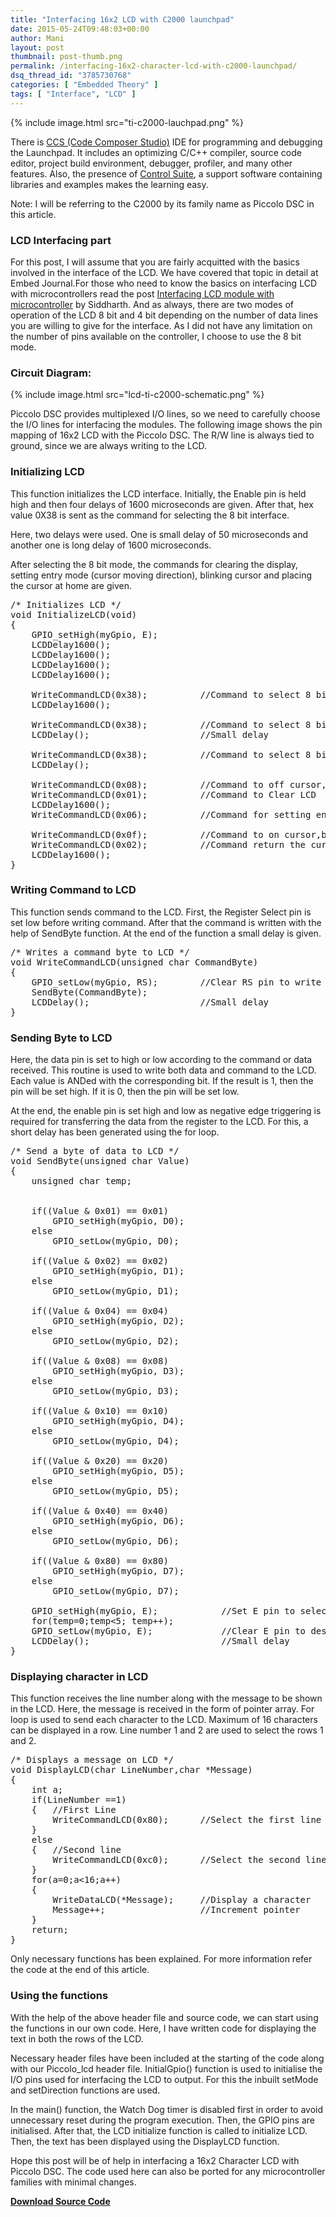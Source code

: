 ```yaml
---
title: "Interfacing 16x2 LCD with C2000 launchpad"
date: 2015-05-24T09:48:03+00:00
author: Mani
layout: post
thumbnail: post-thumb.png
permalink: /interfacing-16x2-character-lcd-with-c2000-launchpad/
dsq_thread_id: "3785730768"
categories: [ "Embedded Theory" ]
tags: [ "Interface", "LCD" ]
---
```


{% include image.html src="ti-c2000-lauchpad.png" %}

There is <a href="http://www.ti.com/tool/CCSTUDIO" target="_blank">CCS (Code Composer Studio)</a> IDE for programming and debugging the Launchpad. It includes an optimizing C/C++ compiler, source code editor, project build environment, debugger, profiler, and many other features. Also, the presence of <a href="http://www.ti.com/tool/controlsuite" target="_blank">Control Suite</a>, a support software containing libraries and examples makes the learning easy.

Note: I will be referring to the C2000 by its family name as Piccolo DSC in this article.

### LCD Interfacing part

For this post, I will assume that you are fairly acquitted with the basics involved in the interface of the LCD. We have covered that topic in  detail at Embed Journal.For those who need to know the basics on interfacing LCD with microcontrollers read the post <a href="http://embedjournal.com/interfacing-lcd-module-part-1/" target="_blank">Interfacing LCD module with microcontroller</a> by Siddharth. And as always, there are two modes of operation of the LCD 8 bit and 4 bit depending on the number of data lines you are willing to give for the interface. As I did not have any limitation on the number of pins available on the controller, I choose to use the 8 bit mode.

### Circuit Diagram:

{% include image.html src="lcd-ti-c2000-schematic.png" %}

Piccolo DSC provides multiplexed I/O lines, so we need to carefully choose the I/O lines for interfacing the modules. The following image shows the pin mapping of 16x2 LCD with the Piccolo DSC. The R/W line is always tied to ground, since we are always writing to the LCD.

### Initializing LCD

This function initializes the LCD interface. Initially, the Enable pin is held high and then four delays of 1600 microseconds are given. After that, hex value 0X38 is sent as the command for selecting the 8 bit interface.

Here, two delays were used. One is small delay of 50 microseconds and another one is long delay of 1600 microseconds.

After selecting the 8 bit mode, the commands for clearing the display, setting entry mode (cursor moving direction), blinking cursor and placing the cursor at home are given.

<pre class="lang:c decode:true">/* Initializes LCD */
void InitializeLCD(void)
{
	GPIO_setHigh(myGpio, E);
	LCDDelay1600();
	LCDDelay1600();
	LCDDelay1600();
	LCDDelay1600();

	WriteCommandLCD(0x38);			//Command to select 8 bit interface
	LCDDelay1600();

	WriteCommandLCD(0x38);			//Command to select 8 bit interface
	LCDDelay();				        //Small delay

	WriteCommandLCD(0x38);			//Command to select 8 bit interface
	LCDDelay();

	WriteCommandLCD(0x08);			//Command to off cursor,display off
	WriteCommandLCD(0x01);			//Command to Clear LCD
	LCDDelay1600();
	WriteCommandLCD(0x06);			//Command for setting entry mode

	WriteCommandLCD(0x0f);			//Command to on cursor,blink cursor
	WriteCommandLCD(0x02);			//Command return the cursor to home
	LCDDelay1600();
}
</pre>

### Writing Command to LCD

This function sends command to the LCD. First, the Register Select pin is set low before writing command. After that the command is written with the help of SendByte function. At the end of the function a small delay is given.

<pre class="lang:c decode:true ">/* Writes a command byte to LCD */
void WriteCommandLCD(unsigned char CommandByte)
{
	GPIO_setLow(myGpio, RS);	    //Clear RS pin to write command
	SendByte(CommandByte);
	LCDDelay();				        //Small delay
}
</pre>

### Sending Byte to LCD

Here, the data pin is set to high or low according to the command or data received. This routine is used to write both data and command to the LCD. Each value is ANDed with the corresponding bit. If the result is 1, then the pin will be set high. If it is 0, then the pin will be set low.

At the end, the enable pin is set high and low as negative edge triggering is required for transferring the data from the register to the LCD. For this, a short delay has been generated using the for loop.

<pre class="lang:c decode:true">/* Send a byte of data to LCD */
void SendByte(unsigned char Value)
{
	unsigned char temp;


	if((Value & 0x01) == 0x01)
		GPIO_setHigh(myGpio, D0);
	else
		GPIO_setLow(myGpio, D0);

	if((Value & 0x02) == 0x02)
		GPIO_setHigh(myGpio, D1);
	else
		GPIO_setLow(myGpio, D1);

	if((Value & 0x04) == 0x04)
		GPIO_setHigh(myGpio, D2);
	else
		GPIO_setLow(myGpio, D2);

	if((Value & 0x08) == 0x08)
		GPIO_setHigh(myGpio, D3);
	else
		GPIO_setLow(myGpio, D3);

	if((Value & 0x10) == 0x10)
		GPIO_setHigh(myGpio, D4);
	else
		GPIO_setLow(myGpio, D4);

	if((Value & 0x20) == 0x20)
		GPIO_setHigh(myGpio, D5);
	else
		GPIO_setLow(myGpio, D5);

	if((Value & 0x40) == 0x40)
		GPIO_setHigh(myGpio, D6);
	else
		GPIO_setLow(myGpio, D6);

	if((Value & 0x80) == 0x80)
		GPIO_setHigh(myGpio, D7);
	else
		GPIO_setLow(myGpio, D7);

	GPIO_setHigh(myGpio, E);			//Set E pin to select LCD
	for(temp=0;temp<5; temp++);
	GPIO_setLow(myGpio, E);				//Clear E pin to deselect LCD
	LCDDelay();				            //Small delay
}
</pre>

### Displaying character in LCD

This function receives the line number along with the message to be shown in the LCD. Here, the message is received in the form of pointer array. For loop is used to send each character to the LCD. Maximum of 16 characters can be displayed in a row. Line number 1 and 2 are used to select the rows 1 and 2.

<pre class="lang:c decode:true">/* Displays a message on LCD */
void DisplayLCD(char LineNumber,char *Message)
{
	int	a;
	if(LineNumber ==1)
	{	//First Line
		WriteCommandLCD(0x80);		//Select the first line
	}
	else
	{	//Second line
		WriteCommandLCD(0xc0);		//Select the second line
	}
	for(a=0;a<16;a++)
	{
		WriteDataLCD(*Message);		//Display a character
		Message++;                  //Increment pointer
	}
	return;
}
</pre>

Only necessary functions has been explained. For more information refer the code at the end of this article.

### Using the functions

With the help of the above header file and source code, we can start using the functions in our own code. Here, I have written code for displaying the text in both the rows of the LCD.

Necessary header files have been included at the starting of the code along with our Piccolo_lcd header file. InitialGpio() function is used to initialise the I/O pins used for interfacing the LCD to output. For this the inbuilt setMode and setDirection functions are used.

In the main() function, the Watch Dog timer is disabled first in order to avoid unnecessary reset during the program execution. Then, the GPIO pins are initialised. After that, the LCD initialize function is called to initialize LCD. Then, the text has been displayed using the DisplayLCD function.

Hope this post will be of help in interfacing a 16x2 Character LCD with Piccolo DSC. The code used here can also be ported for any microcontroller families with minimal changes.

**<a href="https://www.dropbox.com/s/t53dj4131m2cakv/16x2_lcd_c2000_Launchpad.zip?dl=0" target="_blank">Download Source Code</a>**
